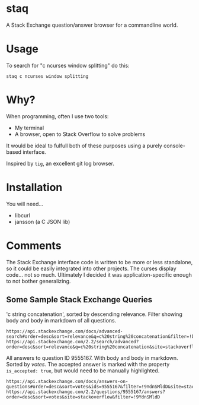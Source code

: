 # staq
A Stack Exchange question/answer browser for a commandline world.

# Usage
To search for "c ncurses window splitting" do this:
```
staq c ncurses window splitting
```

# Why?
When programming, often I use two tools:
- My terminal
- A browser, open to Stack Overflow to solve problems

It would be ideal to fulfull both of these purposes using a purely console-based interface.

Inspired by `tig`, an excellent git log browser.

# Installation
You will need...
- libcurl
- jansson (a C JSON lib)

# Comments
The Stack Exchange interface code is written to be more or less standalone, so it could be easily integrated into other projects. The curses display code... not so much. Ultimately I decided it was application-specific enough to not bother generalizing.

## Some Sample Stack Exchange Queries

'c string concatenation', sorted by descending relevance. Filter showing body and body in markdown of all questions.
```
https://api.stackexchange.com/docs/advanced-search#order=desc&sort=relevance&q=c%20string%20concatenation&filter=!bJDus*tEQj87Wy&site=stackoverflow&run=true
https://api.stackexchange.com/2.2/search/advanced?order=desc&sort=relevance&q=c%20string%20concatenation&site=stackoverflow&filter=!4*SyY(M(4WWPiOhna
```

All answers to question ID 9555167. With body and body in markdown. Sorted by _votes_. The accepted answer is marked with the property `is_accepted: true`, but would need to be manually highlighted.
```
https://api.stackexchange.com/docs/answers-on-questions#order=desc&sort=votes&ids=9555167&filter=!9YdnSMldD&site=stackoverflow&run=true
https://api.stackexchange.com/2.2/questions/9555167/answers?order=desc&sort=votes&site=stackoverflow&filter=!9YdnSMldD
```

